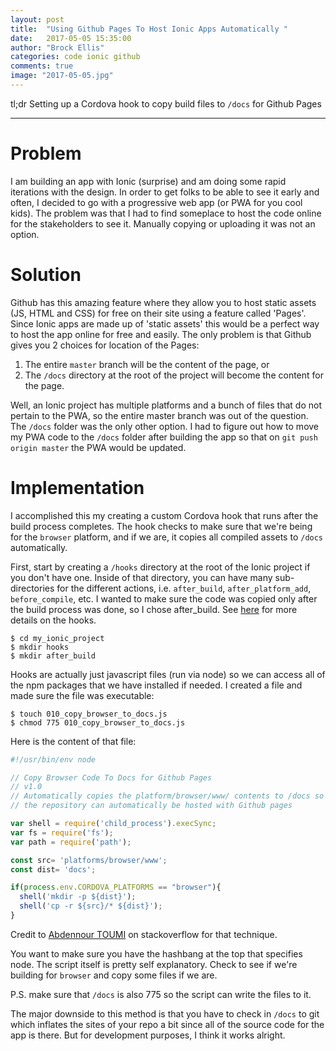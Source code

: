 ```yaml
---
layout: post
title:  "Using Github Pages To Host Ionic Apps Automatically "
date:   2017-05-05 15:35:00
author: "Brock Ellis"
categories: code ionic github
comments: true
image: "2017-05-05.jpg"
---
```


tl;dr Setting up a Cordova hook to copy build files to `/docs` for Github Pages

---

# Problem

I am building an app with Ionic (surprise) and am doing some rapid iterations with the design. In order to get folks to be able to see it early and often, I decided to go with a progressive web app (or PWA for you cool kids). The problem was that I had to find someplace to host the code online for the stakeholders to see it. Manually copying or uploading it was not an option.

# Solution

Github has this amazing feature where they allow you to host static assets (JS, HTML and CSS) for free on their site using a feature called 'Pages'. Since Ionic apps are made up of 'static assets' this would be a perfect way to host the app online for free and easily. The only problem is that Github gives you 2 choices for location of the Pages:

1. The entire `master` branch will be the content of the page, or
2. The `/docs` directory at the root of the project will become the content for the page.

Well, an Ionic project has multiple platforms and a bunch of files that do not pertain to the PWA, so the entire master branch was out of the question. The `/docs` folder was the only other option. I had to figure out how to move my PWA code to the `/docs` folder after building the app so that on `git push origin master` the PWA would be updated.

# Implementation

I accomplished this my creating a custom Cordova hook that runs after the build process completes. The hook checks to make sure that we're being for the `browser` platform, and if we are, it copies all compiled assets to `/docs` automatically.

First, start by creating a `/hooks` directory at the root of the Ionic project if you don't have one. Inside of that directory, you can have many sub-directories for the different actions, i.e. `after_build`, `after_platform_add`, `before_compile`, etc. I wanted to make sure the code was copied only after the build process was done, so I chose after_build. See [here](https://cordova.apache.org/docs/en/latest/guide/appdev/hooks/) for more details on the hooks.

```shell
$ cd my_ionic_project
$ mkdir hooks
$ mkdir after_build
```

Hooks are actually just javascript files (run via node) so we can access all of the npm packages that we have installed if needed. I created a file and made sure the file was executable:

```shell
$ touch 010_copy_browser_to_docs.js
$ chmod 775 010_copy_browser_to_docs.js
```

Here is the content of that file:

```javascript
#!/usr/bin/env node

// Copy Browser Code To Docs for Github Pages
// v1.0
// Automatically copies the platform/browser/www/ contents to /docs so that
// the repository can automatically be hosted with Github pages

var shell = require('child_process').execSync;
var fs = require('fs');
var path = require('path');

const src= 'platforms/browser/www';
const dist= 'docs';

if(process.env.CORDOVA_PLATFORMS == "browser"){
  shell('mkdir -p ${dist}');
  shell('cp -r ${src}/* ${dist}');
}

```

Credit to [Abdennour TOUMI](http://stackoverflow.com/a/41030035/1814019) on stackoverflow for that technique.

You want to make sure you have the hashbang at the top that specifies node. The script itself is pretty self explanatory. Check to see if we're building for `browser` and copy some files if we are.

P.S. make sure that `/docs` is also 775 so the script can write the files to it.

The major downside to this method is that you have to check in `/docs` to git which inflates the sites of your repo a bit since all of the source code for the app is there. But for development purposes, I think it works alright.
